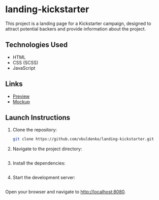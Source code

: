 # landing-kickstarter

This project is a landing page for a Kickstarter campaign, designed to attract potential backers and provide information about the project.

## Technologies Used

- HTML
- CSS (SCSS)
- JavaScript

## Links

- [Preview](https://vbuldenko.github.io/Kickstarter/)
- [Mockup](<https://www.figma.com/file/Ujp7bCFuvuJlkn8TSbQPSZ/%E2%84%9611-(kickstarter)?node-id=19655%3A33>)

## Launch Instructions

1. Clone the repository:
   ```bash
   git clone https://github.com/vbuldenko/landing-kickstarter.git
   ```
2. Navigate to the project directory:

   ```cd landing-kickstarter

   ```

3. Install the dependencies:

   ```npm install

   ```

4. Start the development server:

   ```npm start

   ```

Open your browser and navigate to [http://localhost:8080](http://localhost:8080).
